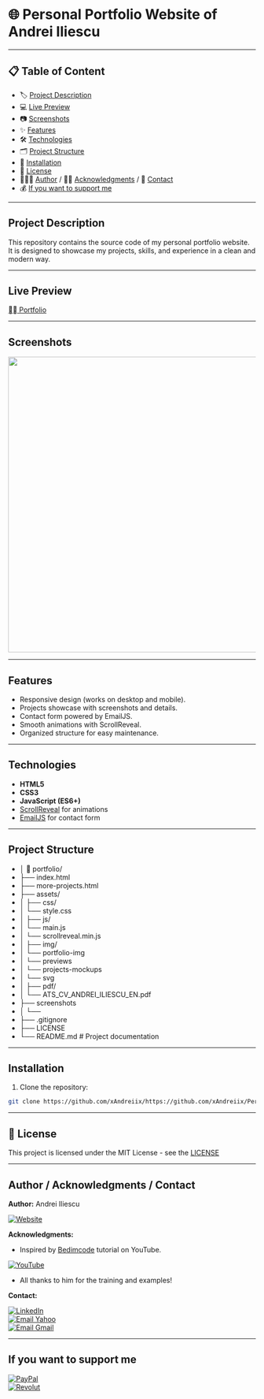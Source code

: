 # 🌐 Personal Portfolio Website of Andrei Iliescu

---

## 📋 Table of Content
- 🏷️ [Project Description](#project-description)
- 💻 [Live Preview](#live-preview)
- 📷 [Screenshots](#screenshots)
- ✨ [Features](#features)
- 🛠️ [Technologies](#technologies)
- 🗂️ [Project Structure](#project-structure)
- 💾 [Installation](#installation)
- 📜 [License](#license)
- 👨🏻‍💻 [Author](#author--acknowledgments--contact) / 🙏🏻 [Acknowledgments](#author--acknowledgments--contact) / 📩 [Contact](#author--acknowledgments--contact)
- 💰 [If you want to support me](#if-you-want-to-support-me)

---

## Project Description
This repository contains the source code of my personal portfolio website.  
It is designed to showcase my projects, skills, and experience in a clean and modern way.
<!-- ## Badges -->

---

## Live Preview
[⛓️‍💥 Portfolio](https://andrei-iliescu-portfolio.netlify.app/)

---
## Screenshots
<p align="center">
   <img src="screenshots/portfolio-mockup.png" width="600">
</p>

---

## Features
- Responsive design (works on desktop and mobile).
- Projects showcase with screenshots and details.
- Contact form powered by EmailJS.
- Smooth animations with ScrollReveal.
- Organized structure for easy maintenance.

---

## Technologies
- **HTML5**
- **CSS3**
- **JavaScript (ES6+)**
- [ScrollReveal](https://scrollrevealjs.org/) for animations
- [EmailJS](https://www.emailjs.com/) for contact form

---

## Project Structure
- │ 📁 portfolio/
- ├── index.html
- ├── more-projects.html
- ├── assets/
- │ ├── css/
- │   └── style.css
- │ ├── js/
- │   └── main.js
- │   └── scrollreveal.min.js
- │ ├── img/
- │   └── portfolio-img
- │   └── previews
- │   └── projects-mockups
- │   └── svg
- │ ├── pdf/
- │   └── ATS_CV_ANDREI_ILIESCU_EN.pdf
- ├── screenshots
- │   └── 
- ├── .gitignore
- ├── LICENSE
- └── README.md # Project documentation
<!-- ## Requirements -->
<!-- ## Usage -->
<!-- ## Configuration -->
<!-- ## Running tests -->
<!-- ## Deployment -->
<!-- ## Notes -->
<!-- ## Road Map -->
<!-- ## FAQ -->
<!-- ## Contributing -->
<!-- ## Changelog -->

---

## Installation
1. Clone the repository:
```bash
git clone https://github.com/xAndreiix/https://github.com/xAndreiix/Personal_Portfolio_Website
```

---

## 📜 License
This project is licensed under the MIT License - see the [LICENSE](LICENSE)

---

## Author / Acknowledgments / Contact
**Author:** 
Andrei Iliescu

[![Website](https://img.shields.io/badge/Website-PORTFOLIO-gold?style=for-the-badge&logo=about-dot-me&logoColor=white)](https://andrei-iliescu-portfolio.netlify.app/)

**Acknowledgments:**  
- Inspired by [Bedimcode](https://www.youtube.com/@Bedimcode) tutorial on YouTube.

[![YouTube](https://img.shields.io/badge/YouTube-FF0000?style=for-the-badge&logo=YouTube&logoColor=white)](https://www.youtube.com/watch?v=vHxVWdMUYo0&t=595s&ab_channel=Bedimcode)
- All thanks to him for the training and examples!

**Contact:**  

[![LinkedIn](https://img.shields.io/badge/LinkedIn-0077B5?style=for-the-badge&logo=linkedin&logoColor=white)](https://linkedin.com/in/andrei-iliescu-aa7910214)<br>
[![Email Yahoo](https://img.shields.io/badge/Email-andrey_iliescu%40yahoo.com-6001D2?style=for-the-badge&logoColor=white)](mailto:andrey_iliescu@yahoo.com)<br>
[![Email Gmail](https://img.shields.io/badge/Gmail-andrei.iliescu13102000%40gmail.com-D14836?style=for-the-badge&logo=gmail&logoColor=white)](mailto:andrei.iliescu13102000@gmail.com)

---

## If you want to support me
[![PayPal](https://img.shields.io/badge/PayPal-xAndreiix-00457C?style=for-the-badge&logo=paypal&logoColor=white)](https://paypal.me/xAndreiix)<br>
[![Revolut](https://img.shields.io/badge/Revolut-xAndreiix-001B2E?style=for-the-badge&logoColor=white)](https://revolut.me/xandreiix)
